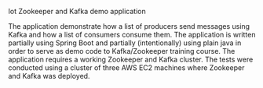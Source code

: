 Iot Zookeeper and Kafka demo application

The application demonstrate how a list of producers send messages using Kafka and how a list of consumers consume them.
The application is written partially using Spring Boot and partially (intentionally) using plain java in order to serve as demo code to Kafka/Zookeeper training course.
The application requires a working Zookeeper and Kafka cluster.
The tests were conducted using a cluster of three AWS EC2 machines where Zookeeper and Kafka was deployed.
